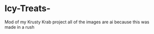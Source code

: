 # Icy-Treats-
Mod of my Krusty Krab project all of the images are ai because this was made in a rush
